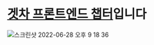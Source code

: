 # [겟차 프론트엔드 챕터](https://hojunin.github.io/getcha_frontend_docs/)입니다
![스크린샷 2022-06-28 오후 9 18 36](https://user-images.githubusercontent.com/18079523/176176644-8cd443fa-12b3-45d2-8db2-784711244801.png)
